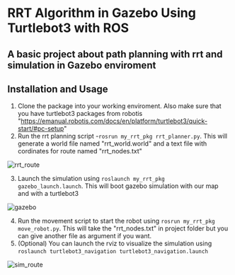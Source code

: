 # RRT Algorithm in Gazebo Using Turtlebot3 with ROS

## A basic project about path planning with rrt and simulation in Gazebo enviroment

## Installation and Usage
1. Clone the package into your working enviroment. Also make sure that you have turtlebot3 packages from robotis "https://emanual.robotis.com/docs/en/platform/turtlebot3/quick-start/#pc-setup"
2. Run the rrt planning script -```rosrun my_rrt_pkg rrt_planner.py```. This will generate a world file named "rrt_world.world" and a text file with cordinates for route named "rrt_nodes.txt"

![rrt_route](https://github.com/alperalp/Gazebo-Turtlebot-RRT/assets/58988396/5a3552d0-ff72-4002-8916-44a69767f823)

3. Launch the simulation using ```roslaunch my_rrt_pkg gazebo_launch.launch```. This will boot gazebo simulation with our map and with a turtlebot3

![gazebo](https://github.com/alperalp/Gazebo-Turtlebot-RRT/assets/58988396/32f66903-63de-475d-9416-a4d7752e08a0)

4. Run the movement script to start the robot using ```rosrun my_rrt_pkg move_robot.py```. This will take the "rrt_nodes.txt" in project folder but you can give another file as argument if you want.
5. (Optional) You can launch the rviz to visualize the simulation using ```roslaunch turtlebot3_navigation turtlebot3_navigation.launch```

![sim_route](https://github.com/alperalp/Gazebo-Turtlebot-RRT/assets/58988396/e093e688-9a23-4fed-8c3a-b9c892799887)


